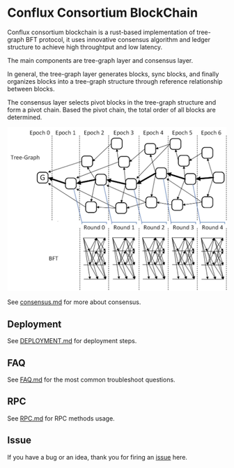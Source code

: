 # Conflux Consortium BlockChain
Conflux consortium blockchain is a rust-based implementation of tree-graph BFT protocol, it uses innovative consensus algorithm and ledger structure to achieve high throughtput and low latency.

The main components are tree-graph layer and consensus layer.

In general, the tree-graph layer generates blocks, sync blocks, and finally organizes blocks into a tree-graph structure through reference relationship between blocks.

The consensus layer selects pivot blocks in the tree-graph structure and form a pivot chain. Based the pivot chain, the total order of all blocks are determined.

![1](./image/tree-graph.jpg)

See [consensus.md](consensus.md) for more about consensus.

## Deployment
See [DEPLOYMENT.md](DEPLOYMENT.md) for deployment steps.

## FAQ
See [FAQ.md](FAQ.md) for the most common troubleshoot questions.

## RPC
See [RPC.md](RPC.md) for RPC methods usage.

## Issue
If you have a bug or an idea, thank you for firing an [issue](https://github.com/tree-graph/conflux-consortium/issues) here.